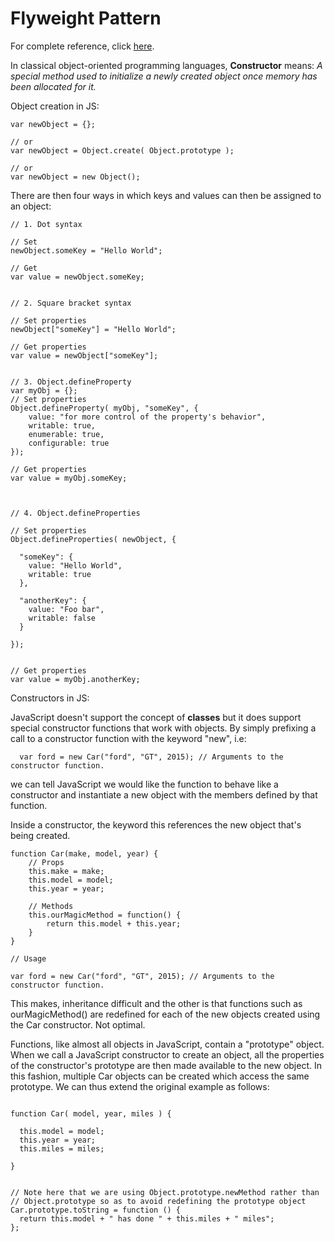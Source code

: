 # Flyweight Pattern

For complete reference, click [here](http://addyosmani.com/resources/essentialjsdesignpatterns/book/#constructorpatternjavascript).

In classical object-oriented programming languages, <b>Constructor</b> means: <i>A special method used to initialize a newly created object once memory has been allocated for it.</i>

Object creation in JS:
```
var newObject = {};
 
// or
var newObject = Object.create( Object.prototype );
 
// or
var newObject = new Object(); 

```

There are then four ways in which keys and values can then be assigned to an object:

```
// 1. Dot syntax
 
// Set
newObject.someKey = "Hello World";
 
// Get
var value = newObject.someKey;
 
 
// 2. Square bracket syntax
 
// Set properties
newObject["someKey"] = "Hello World";
 
// Get properties
var value = newObject["someKey"];


// 3. Object.defineProperty
var myObj = {};
// Set properties
Object.defineProperty( myObj, "someKey", {
    value: "for more control of the property's behavior",
    writable: true,
    enumerable: true,
    configurable: true
});

// Get properties
var value = myObj.someKey;



// 4. Object.defineProperties
 
// Set properties
Object.defineProperties( newObject, {
 
  "someKey": {
    value: "Hello World",
    writable: true
  },
 
  "anotherKey": {
    value: "Foo bar",
    writable: false
  }
 
});


// Get properties
var value = myObj.anotherKey;

```

Constructors in JS:

JavaScript doesn't support the concept of <b>classes</b> but it does support special constructor functions that work with objects. By simply prefixing a call to a constructor function with the keyword "new", 
i.e:
```
  var ford = new Car("ford", "GT", 2015); // Arguments to the constructor function.

``` 
we can tell JavaScript we would like the function to behave like a constructor and instantiate a new object with the members defined by that function.

Inside a constructor, the keyword this references the new object that's being created. 

```
function Car(make, model, year) {
	// Props
	this.make = make;
	this.model = model;
	this.year = year;

	// Methods
	this.ourMagicMethod = function() {
		return this.model + this.year;
	}
}

// Usage

var ford = new Car("ford", "GT", 2015); // Arguments to the constructor function.

```

This makes, inheritance difficult and the other is that functions such as ourMagicMethod() are redefined for each of the new objects created using the Car constructor. Not optimal. 

Functions, like almost all objects in JavaScript, contain a "prototype" object. When we call a JavaScript constructor to create an object, all the properties of the constructor's prototype are then made available to the new object. In this fashion, multiple Car objects can be created which access the same prototype. We can thus extend the original example as follows:

```

function Car( model, year, miles ) {
 
  this.model = model;
  this.year = year;
  this.miles = miles;
 
}
 
 
// Note here that we are using Object.prototype.newMethod rather than
// Object.prototype so as to avoid redefining the prototype object
Car.prototype.toString = function () {
  return this.model + " has done " + this.miles + " miles";
};

```





